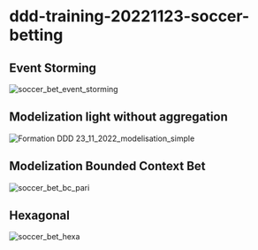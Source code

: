 # ddd-training-20221123-soccer-betting



## Event Storming

![soccer_bet_event_storming](https://user-images.githubusercontent.com/14818169/203830273-438a9aeb-d652-425e-b53b-adb6771bd6b5.jpg)


## Modelization light without aggregation


![Formation DDD 23_11_2022_modelisation_simple](https://user-images.githubusercontent.com/14818169/224258760-91b19275-bbd2-4f4c-b4ab-c166d035242b.jpg)


## Modelization Bounded Context Bet


![soccer_bet_bc_pari](https://user-images.githubusercontent.com/14818169/203829868-190a29aa-2b8e-4c85-84fe-fcdbca9f123d.jpg)



## Hexagonal



![soccer_bet_hexa](https://user-images.githubusercontent.com/14818169/203830028-c82baa20-0ad9-473c-b1f7-533329cd2606.jpg)


